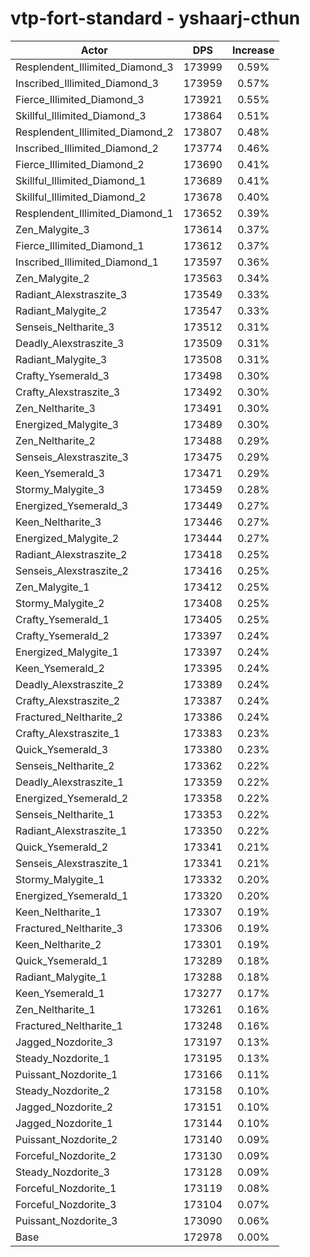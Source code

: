 # vtp-fort-standard - yshaarj-cthun
| Actor | DPS | Increase |
|---|:---:|:---:|
|Resplendent_Illimited_Diamond_3|173999|0.59%|
|Inscribed_Illimited_Diamond_3|173959|0.57%|
|Fierce_Illimited_Diamond_3|173921|0.55%|
|Skillful_Illimited_Diamond_3|173864|0.51%|
|Resplendent_Illimited_Diamond_2|173807|0.48%|
|Inscribed_Illimited_Diamond_2|173774|0.46%|
|Fierce_Illimited_Diamond_2|173690|0.41%|
|Skillful_Illimited_Diamond_1|173689|0.41%|
|Skillful_Illimited_Diamond_2|173678|0.40%|
|Resplendent_Illimited_Diamond_1|173652|0.39%|
|Zen_Malygite_3|173614|0.37%|
|Fierce_Illimited_Diamond_1|173612|0.37%|
|Inscribed_Illimited_Diamond_1|173597|0.36%|
|Zen_Malygite_2|173563|0.34%|
|Radiant_Alexstraszite_3|173549|0.33%|
|Radiant_Malygite_2|173547|0.33%|
|Senseis_Neltharite_3|173512|0.31%|
|Deadly_Alexstraszite_3|173509|0.31%|
|Radiant_Malygite_3|173508|0.31%|
|Crafty_Ysemerald_3|173498|0.30%|
|Crafty_Alexstraszite_3|173492|0.30%|
|Zen_Neltharite_3|173491|0.30%|
|Energized_Malygite_3|173489|0.30%|
|Zen_Neltharite_2|173488|0.29%|
|Senseis_Alexstraszite_3|173475|0.29%|
|Keen_Ysemerald_3|173471|0.29%|
|Stormy_Malygite_3|173459|0.28%|
|Energized_Ysemerald_3|173449|0.27%|
|Keen_Neltharite_3|173446|0.27%|
|Energized_Malygite_2|173444|0.27%|
|Radiant_Alexstraszite_2|173418|0.25%|
|Senseis_Alexstraszite_2|173416|0.25%|
|Zen_Malygite_1|173412|0.25%|
|Stormy_Malygite_2|173408|0.25%|
|Crafty_Ysemerald_1|173405|0.25%|
|Crafty_Ysemerald_2|173397|0.24%|
|Energized_Malygite_1|173397|0.24%|
|Keen_Ysemerald_2|173395|0.24%|
|Deadly_Alexstraszite_2|173389|0.24%|
|Crafty_Alexstraszite_2|173387|0.24%|
|Fractured_Neltharite_2|173386|0.24%|
|Crafty_Alexstraszite_1|173383|0.23%|
|Quick_Ysemerald_3|173380|0.23%|
|Senseis_Neltharite_2|173362|0.22%|
|Deadly_Alexstraszite_1|173359|0.22%|
|Energized_Ysemerald_2|173358|0.22%|
|Senseis_Neltharite_1|173353|0.22%|
|Radiant_Alexstraszite_1|173350|0.22%|
|Quick_Ysemerald_2|173341|0.21%|
|Senseis_Alexstraszite_1|173341|0.21%|
|Stormy_Malygite_1|173332|0.20%|
|Energized_Ysemerald_1|173320|0.20%|
|Keen_Neltharite_1|173307|0.19%|
|Fractured_Neltharite_3|173306|0.19%|
|Keen_Neltharite_2|173301|0.19%|
|Quick_Ysemerald_1|173289|0.18%|
|Radiant_Malygite_1|173288|0.18%|
|Keen_Ysemerald_1|173277|0.17%|
|Zen_Neltharite_1|173261|0.16%|
|Fractured_Neltharite_1|173248|0.16%|
|Jagged_Nozdorite_3|173197|0.13%|
|Steady_Nozdorite_1|173195|0.13%|
|Puissant_Nozdorite_1|173166|0.11%|
|Steady_Nozdorite_2|173158|0.10%|
|Jagged_Nozdorite_2|173151|0.10%|
|Jagged_Nozdorite_1|173144|0.10%|
|Puissant_Nozdorite_2|173140|0.09%|
|Forceful_Nozdorite_2|173130|0.09%|
|Steady_Nozdorite_3|173128|0.09%|
|Forceful_Nozdorite_1|173119|0.08%|
|Forceful_Nozdorite_3|173104|0.07%|
|Puissant_Nozdorite_3|173090|0.06%|
|Base|172978|0.00%|
